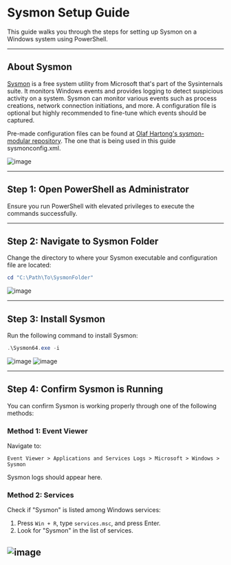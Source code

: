 # Sysmon Setup Guide

This guide walks you through the steps for setting up Sysmon on a Windows system using PowerShell.

---

## About Sysmon

[Sysmon](https://learn.microsoft.com/en-us/sysinternals/downloads/sysmon) is a free system utility from Microsoft that's part of the Sysinternals suite. It monitors Windows events and provides logging to detect suspicious activity on a system. Sysmon can monitor various events such as process creations, network connection initiations, and more. A configuration file is optional but highly recommended to fine-tune which events should be captured. 

Pre-made configuration files can be found at [Olaf Hartong's sysmon-modular repository](https://github.com/olafhartong/sysmon-modular). The one that is being used in this guide sysmonconfig.xml.

![image](https://github.com/user-attachments/assets/390bdedd-3b42-40b6-a757-732b065e264e)


--- 

## Step 1: Open PowerShell as Administrator

Ensure you run PowerShell with elevated privileges to execute the commands successfully.

---

## Step 2: Navigate to Sysmon Folder

Change the directory to where your Sysmon executable and configuration file are located:

```powershell
cd "C:\Path\To\SysmonFolder"
```
![image](https://github.com/user-attachments/assets/03eca1ac-10db-4d0c-a244-206afe364da0)

---

## Step 3: Install Sysmon

Run the following command to install Sysmon:

```powershell
.\Sysmon64.exe -i
```
![image](https://github.com/user-attachments/assets/bf990d63-f486-4900-815e-4abe8fc71bfd)
![image](https://github.com/user-attachments/assets/d7b9afd1-529c-4f27-8300-f290c1db1caa)

---

## Step 4: Confirm Sysmon is Running

You can confirm Sysmon is working properly through one of the following methods:

### Method 1: Event Viewer
Navigate to:

```
Event Viewer > Applications and Services Logs > Microsoft > Windows > Sysmon
```

Sysmon logs should appear here.

### Method 2: Services
Check if "Sysmon" is listed among Windows services:

1. Press `Win + R`, type `services.msc`, and press Enter.
2. Look for "Sysmon" in the list of services.

![image](https://github.com/user-attachments/assets/6a20dba5-c20b-4ce2-910f-a3f484512249)
---
